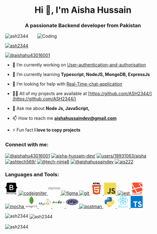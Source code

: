 <h1 align="center">Hi 👋, I'm Aisha Hussain</h1>
<h3 align="center">A passionate Backend developer from Pakistan</h3>
<img align="right" alt="Coding" width="400" src="https://cyberg.org/wp-content/uploads/2021/05/Blog-post.gif/>
<p align="left"> <img src="https://komarev.com/ghpvc/?username=ash2344&label=Profile%20views&color=0e75b6&style=flat" alt="ash2344" /> </p>

<p align="left"> <a href="https://github.com/ryo-ma/github-profile-trophy"><img src="https://github-profile-trophy.vercel.app/?username=ash2344" alt="ash2344" /></a> </p>

<p align="left"> <a href="https://twitter.com/@aishahu43016001" target="blank"><img src="https://img.shields.io/twitter/follow/@aishahu43016001?logo=twitter&style=for-the-badge" alt="@aishahu43016001" /></a> </p>

- 🔭 I’m currently working on [User-authentication-and-authorisation](https://github.com/ASH2344/User-authentication-node-js)

- 🌱 I’m currently learning **Typescript, NodeJS, MongoDB, ExpressJs**

- 🤝 I’m looking for help with [Real-Time-chat-application](https://github.com/ASH2344/real-time-chat-app)

- 👨‍💻 All of my projects are available at [https://github.com/ASH2344/](https://github.com/ASH2344/)

- 💬 Ask me about **Node Js, JavaScript,**

- 📫 How to reach me **aishahussaindev@gmail.com**

- ⚡ Fun fact **I love to copy projects**

<h3 align="left">Connect with me:</h3>
<p align="left">
<a href="https://twitter.com/@aishahu43016001" target="blank"><img align="center" src="https://raw.githubusercontent.com/rahuldkjain/github-profile-readme-generator/master/src/images/icons/Social/twitter.svg" alt="@aishahu43016001" height="30" width="40" /></a>
<a href="https://linkedin.com/in/aisha-hussain-dev/" target="blank"><img align="center" src="https://raw.githubusercontent.com/rahuldkjain/github-profile-readme-generator/master/src/images/icons/Social/linked-in-alt.svg" alt="aisha-hussain-dev/" height="30" width="40" /></a>
<a href="https://stackoverflow.com/users/users/19931063/aisha" target="blank"><img align="center" src="https://raw.githubusercontent.com/rahuldkjain/github-profile-readme-generator/master/src/images/icons/Social/stack-overflow.svg" alt="users/19931063/aisha" height="30" width="40" /></a>
<a href="https://instagram.com/ashtech569/" target="blank"><img align="center" src="https://raw.githubusercontent.com/rahuldkjain/github-profile-readme-generator/master/src/images/icons/Social/instagram.svg" alt="ashtech569/" height="30" width="40" /></a>
<a href="https://www.youtube.com/c/@tech-ninja8" target="blank"><img align="center" src="https://raw.githubusercontent.com/rahuldkjain/github-profile-readme-generator/master/src/images/icons/Social/youtube.svg" alt="@tech-ninja8" height="30" width="40" /></a>
<a href="https://www.hackerrank.com/@aishahussaindev" target="blank"><img align="center" src="https://raw.githubusercontent.com/rahuldkjain/github-profile-readme-generator/master/src/images/icons/Social/hackerrank.svg" alt="@aishahussaindev" height="30" width="40" /></a>
<a href="https://www.leetcode.com/ais222" target="blank"><img align="center" src="https://raw.githubusercontent.com/rahuldkjain/github-profile-readme-generator/master/src/images/icons/Social/leet-code.svg" alt="ais222" height="30" width="40" /></a>
</p>

<h3 align="left">Languages and Tools:</h3>
<p align="left"> <a href="https://getbootstrap.com" target="_blank" rel="noreferrer"> <img src="https://raw.githubusercontent.com/devicons/devicon/master/icons/bootstrap/bootstrap-plain-wordmark.svg" alt="bootstrap" width="40" height="40"/> </a> <a href="https://codeigniter.com" target="_blank" rel="noreferrer"> <img src="https://cdn.worldvectorlogo.com/logos/codeigniter.svg" alt="codeigniter" width="40" height="40"/> </a> <a href="https://expressjs.com" target="_blank" rel="noreferrer"> <img src="https://raw.githubusercontent.com/devicons/devicon/master/icons/express/express-original-wordmark.svg" alt="express" width="40" height="40"/> </a> <a href="https://www.figma.com/" target="_blank" rel="noreferrer"> <img src="https://www.vectorlogo.zone/logos/figma/figma-icon.svg" alt="figma" width="40" height="40"/> </a> <a href="https://git-scm.com/" target="_blank" rel="noreferrer"> <img src="https://www.vectorlogo.zone/logos/git-scm/git-scm-icon.svg" alt="git" width="40" height="40"/> </a> <a href="https://www.w3.org/html/" target="_blank" rel="noreferrer"> <img src="https://raw.githubusercontent.com/devicons/devicon/master/icons/html5/html5-original-wordmark.svg" alt="html5" width="40" height="40"/> </a> <a href="https://developer.mozilla.org/en-US/docs/Web/JavaScript" target="_blank" rel="noreferrer"> <img src="https://raw.githubusercontent.com/devicons/devicon/master/icons/javascript/javascript-original.svg" alt="javascript" width="40" height="40"/> </a> <a href="https://jestjs.io" target="_blank" rel="noreferrer"> <img src="https://www.vectorlogo.zone/logos/jestjsio/jestjsio-icon.svg" alt="jest" width="40" height="40"/> </a> <a href="https://laravel.com/" target="_blank" rel="noreferrer"> <img src="https://raw.githubusercontent.com/devicons/devicon/master/icons/laravel/laravel-plain-wordmark.svg" alt="laravel" width="40" height="40"/> </a> <a href="https://mochajs.org" target="_blank" rel="noreferrer"> <img src="https://www.vectorlogo.zone/logos/mochajs/mochajs-icon.svg" alt="mocha" width="40" height="40"/> </a> <a href="https://www.mongodb.com/" target="_blank" rel="noreferrer"> <img src="https://raw.githubusercontent.com/devicons/devicon/master/icons/mongodb/mongodb-original-wordmark.svg" alt="mongodb" width="40" height="40"/> </a> <a href="https://www.mysql.com/" target="_blank" rel="noreferrer"> <img src="https://raw.githubusercontent.com/devicons/devicon/master/icons/mysql/mysql-original-wordmark.svg" alt="mysql" width="40" height="40"/> </a> <a href="https://nodejs.org" target="_blank" rel="noreferrer"> <img src="https://raw.githubusercontent.com/devicons/devicon/master/icons/nodejs/nodejs-original-wordmark.svg" alt="nodejs" width="40" height="40"/> </a> <a href="https://www.php.net" target="_blank" rel="noreferrer"> <img src="https://raw.githubusercontent.com/devicons/devicon/master/icons/php/php-original.svg" alt="php" width="40" height="40"/> </a> <a href="https://postman.com" target="_blank" rel="noreferrer"> <img src="https://www.vectorlogo.zone/logos/getpostman/getpostman-icon.svg" alt="postman" width="40" height="40"/> </a> <a href="https://www.python.org" target="_blank" rel="noreferrer"> <img src="https://raw.githubusercontent.com/devicons/devicon/master/icons/python/python-original.svg" alt="python" width="40" height="40"/> </a> <a href="https://reactjs.org/" target="_blank" rel="noreferrer"> <img src="https://raw.githubusercontent.com/devicons/devicon/master/icons/react/react-original-wordmark.svg" alt="react" width="40" height="40"/> </a> <a href="https://www.typescriptlang.org/" target="_blank" rel="noreferrer"> <img src="https://raw.githubusercontent.com/devicons/devicon/master/icons/typescript/typescript-original.svg" alt="typescript" width="40" height="40"/> </a> </p>

<p><img align="left" src="https://github-readme-stats.vercel.app/api/top-langs?username=ash2344&show_icons=true&locale=en&layout=compact" alt="ash2344" /></p>

<p>&nbsp;<img align="center" src="https://github-readme-stats.vercel.app/api?username=ash2344&show_icons=true&locale=en" alt="ash2344" /></p>

<p><img align="center" src="https://github-readme-streak-stats.herokuapp.com/?user=ash2344&" alt="ash2344" /></p>

